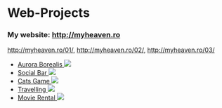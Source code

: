 # Web-Projects

### My website: http://myheaven.ro
http://myheaven.ro/01/, http://myheaven.ro/02/, http://myheaven.ro/03/

<ul>

<li>
      <a href="https://github.com/Laura-ElenaOlaru/Web-Projects/tree/main/Aurora%20Borealis"> 
			  Aurora Borealis
        <img src="https://user-images.githubusercontent.com/57533863/115905115-4ff8df00-a46e-11eb-8ec4-6d47df882848.png">
      </a>
</li>

<li>
      <a href="https://github.com/Laura-ElenaOlaru/Web-Projects/tree/main/Social%20Bar"> 
			  Social Bar
        <img src="https://user-images.githubusercontent.com/57533863/115905210-73bc2500-a46e-11eb-8cee-0718102f2d17.png">
      </a>
</li>

<li>
      <a href="https://github.com/Laura-ElenaOlaru/Web-Projects/tree/main/Cats%20Game"> 
			  Cats Game
        <img src="https://user-images.githubusercontent.com/57533863/116552018-3984d480-a901-11eb-9684-12b39ddc1964.png">
      </a>
</li>

<li>
      <a href="https://github.com/Laura-ElenaOlaru/Web-Projects/tree/main/Travelling"> 
			  Travelling
        <img src="https://user-images.githubusercontent.com/57533863/115905375-b0881c00-a46e-11eb-8f70-456505b6eec4.png">
      </a>
</li>

 <li>
      <a href="https://github.com/Laura-ElenaOlaru/Web-Projects/tree/main/Movie%20Rental"> 
			  Movie Rental
        <img src="https://user-images.githubusercontent.com/57533863/109656794-78024b00-7b6d-11eb-8968-8cf5c4d8dce2.png">
      </a>
</li>
 
</ul>
